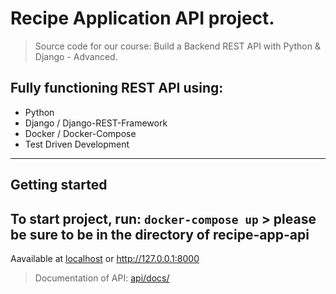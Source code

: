 # Recipe Application API project.

> Source code for our course: Build a Backend REST API with Python & Django - Advanced.

##  Fully functioning REST API using:

- Python
- Django / Django-REST-Framework
- Docker / Docker-Compose
- Test Driven Development

---
##  Getting started
To start project, run:
```docker-compose up```
          > please be sure to be in the directory of recipe-app-api
---
Aavailable at [localhost](http://localhost:8000) or http://127.0.0.1:8000
> Documentation of API: [api/docs/](http://localhost:8000/api/docs/)
